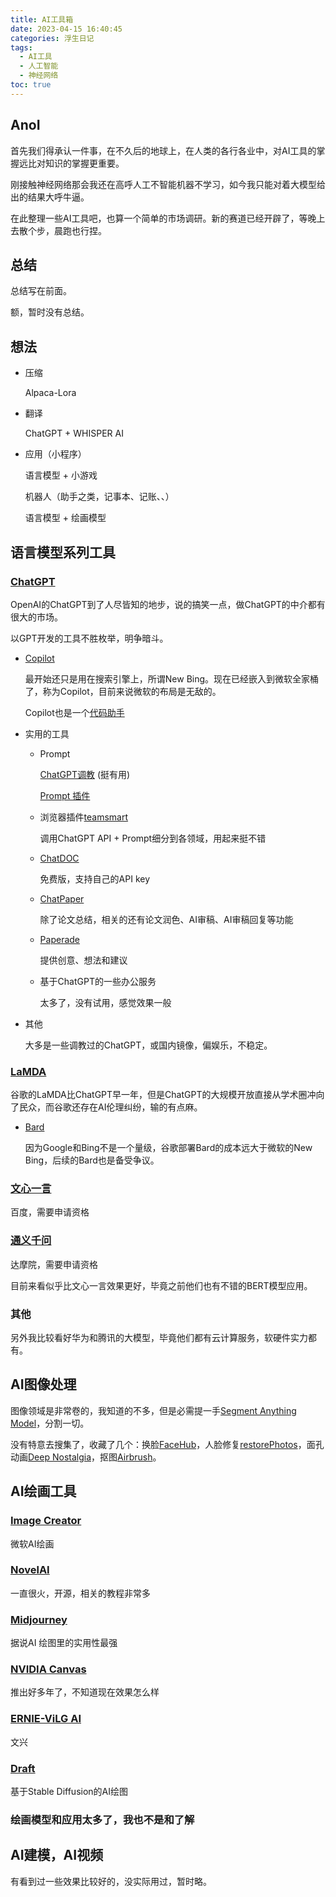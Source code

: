 ```yaml
---
title: AI工具箱
date: 2023-04-15 16:40:45
categories: 浮生日记
tags:
  - AI工具
  - 人工智能
  - 神经网络
toc: true
---
```


## AnoI

首先我们得承认一件事，在不久后的地球上，在人类的各行各业中，对AI工具的掌握远比对知识的掌握更重要。

刚接触神经网络那会我还在高呼人工不智能机器不学习，如今我只能对着大模型给出的结果大呼牛逼。

在此整理一些AI工具吧，也算一个简单的市场调研。新的赛道已经开辟了，等晚上去散个步，晨跑也行捏。

<!--more-->

## 总结

总结写在前面。

额，暂时没有总结。

## 想法

- 压缩

    Alpaca-Lora

- 翻译

    ChatGPT + WHISPER AI

- 应用（小程序）

    语言模型 + 小游戏

    机器人（助手之类，记事本、记账、、）

    语言模型 + 绘画模型

## 语言模型系列工具

### [ChatGPT](https://chat.openai.com/)

OpenAI的ChatGPT到了人尽皆知的地步，说的搞笑一点，做ChatGPT的中介都有很大的市场。

以GPT开发的工具不胜枚举，明争暗斗。

- [Copilot](https://www.bing.com/)

    最开始还只是用在搜索引擎上，所谓New Bing。现在已经嵌入到微软全家桶了，称为Copilot，目前来说微软的布局是无敌的。

    Copilot也是一个[代码助手](https://github.com/features/copilot)

- 实用的工具

    - Prompt

        [ChatGPT调教](https://www.explainthis.io/zh-hans/chatgpt) (挺有用)

        [Prompt 插件](https://chrome.google.com/webstore/detail/aiprm-for-chatgpt/ojnbohmppadfgpejeebfnmnknjdlckgj/related)

    - 浏览器插件[teamsmart](https://www.teamsmart.ai/)

        调用ChatGPT API + Prompt细分到各领域，用起来挺不错

    - [ChatDOC](https://chatdoc.com/)

        免费版，支持自己的API key

    - [ChatPaper](https://chatpaper.org/)

        除了论文总结，相关的还有论文润色、AI审稿、AI审稿回复等功能

    - [Paperade](https://www.paperade.co/)

        提供创意、想法和建议

    - 基于ChatGPT的一些办公服务

        太多了，没有试用，感觉效果一般

- 其他

    大多是一些调教过的ChatGPT，或国内镜像，偏娱乐，不稳定。

### [LaMDA](https://arxiv.org/abs/2201.08239)

谷歌的LaMDA比ChatGPT早一年，但是ChatGPT的大规模开放直接从学术圈冲向了民众，而谷歌还存在AI伦理纠纷，输的有点麻。

- [Bard](https://bard.google.com/)

    因为Google和Bing不是一个量级，谷歌部署Bard的成本远大于微软的New Bing，后续的Bard也是备受争议。

### [文心一言](https://yiyan.baidu.com/)

百度，需要申请资格

### [通义千问](https://tongyi.aliyun.com/)

达摩院，需要申请资格

目前来看似乎比文心一言效果更好，毕竟之前他们也有不错的BERT模型应用。

### 其他

另外我比较看好华为和腾讯的大模型，毕竟他们都有云计算服务，软硬件实力都有。

## AI图像处理

图像领域是非常卷的，我知道的不多，但是必需提一手[Segment Anything Model](https://arxiv.org/abs/2304.02643)，分割一切。

没有特意去搜集了，收藏了几个：换脸[FaceHub](https://facehub.live/home/free-swap-image/)，人脸修复[restorePhotos](https://www.restorephotos.io/)，面孔动画[Deep Nostalgia](https://www.myheritage.fr/)，抠图[Airbrush](https://www.airbrush.ai/)。

## AI绘画工具

### [Image Creator](https://www.bing.com/create)

微软AI绘画

### [NovelAI](https://novelai.net/)

一直很火，开源，相关的教程非常多

### [Midjourney](https://www.midjourney.com/)

据说AI 绘图里的实用性最强

### [NVIDIA Canvas](https://www.nvidia.cn/studio/canvas/)

推出好多年了，不知道现在效果怎么样

### [ERNIE-ViLG AI](https://wenxin.baidu.com/ernie-vilg)

文兴

### [Draft](https://draft.art/drawing)

基于Stable Diffusion的AI绘图

### 绘画模型和应用太多了，我也不是和了解

## AI建模，AI视频

有看到过一些效果比较好的，没实际用过，暂时略。
